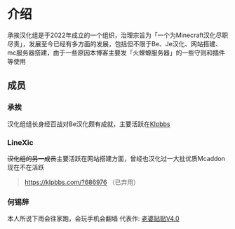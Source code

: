 # 介绍

承挨汉化组是于2022年成立的一个组织，治理宗旨为「一个为Minecraft汉化尽职尽责」，发展至今已经有多方面的发展，包括但不限于Be、Je汉化、网站搭建、mc服务器搭建，由于一些原因本博客主要发「火蝾螈服务器」的一些守则和插件等使用

## 成员

### 承挨

汉化组组长身经百战对Be汉化颇有成就，主要活跃在[Klpbbs](https://klpbbs.com/?234786)

### LineXic

~~汉化组的另一成员~~主要活跃在网站搭建方面，曾经也汉化过一大批优质Mcaddon现在不在活跃
> <https://klpbbs.com/?686976>
（已弃用）

### 何锡辞

本人所说下雨会往家跑，会玩手机会翻墙
代表作:
[老婆贴贴V4.0](https://klpbbs.com/thread-118815-1-1.html)
